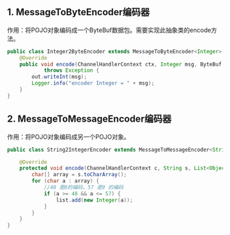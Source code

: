 ## 1. MessageToByteEncoder编码器

作用：将POJO对象编码成一个ByteBuf数据包。需要实现此抽象类的encode方法。

```java
public class Integer2ByteEncoder extends MessageToByteEncoder<Integer> {
    @Override
    public void encode(ChannelHandlerContext ctx, Integer msg, ByteBuf out)
            throws Exception {
        out.writeInt(msg);
        Logger.info("encoder Integer = " + msg);
    }
}
```



## 2. MessageToMessageEncoder编码器

作用：将POJO对象编码成另一个POJO对象。

```java
public class String2IntegerEncoder extends MessageToMessageEncoder<String> {

    @Override
    protected void encode(ChannelHandlerContext c, String s, List<Object> list) throws Exception {
        char[] array = s.toCharArray();
        for (char a : array) {
            //48 是0的编码，57 是9 的编码
            if (a >= 48 && a <= 57) {
                list.add(new Integer(a));
            }
        }
    }
}
```

